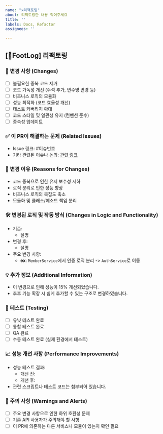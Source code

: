 ```yaml
---
name: "⚒️리팩토링"
about: 리팩토링한 내용 적어주세요
title: ''
labels: Docs, Refactor
assignees: ''

---
```


## [FootLog] 리팩토링

### 📑 변경 사항 (Changes)

- [ ] 불필요한 중복 코드 제거
- [ ] 코드 가독성 개선 (주석 추가, 변수명 변경 등)
- [ ] 비즈니스 로직의 모듈화
- [ ] 성능 최적화 (코드 효율성 개선)
- [ ] 테스트 커버리지 확대
- [ ] 코드 스타일 및 일관성 유지 (컨벤션 준수)
- [ ] 종속성 업데이트

### ✅ 이 PR이 해결하는 문제 (Related Issues)
- Issue 링크: #이슈번호
- 기타 관련된 이슈나 논의: [관련 링크](URL)

### 🔄 변경 이유 (Reasons for Changes)

- 코드 중복으로 인한 유지 보수성 저하
- 로직 분리로 인한 성능 향상
- 비즈니스 로직의 복잡도 축소
- 모듈화 및 클래스/메소드 책임 분리

### 🛠 변경된 로직 및 작동 방식 (Changes in Logic and Functionality)

- 기존: 
  - 설명
- 변경 후: 
  - 설명
- 주요 변경 사항: 
  - **ex**: `MemberService`에서 인증 로직 분리 -> `AuthService`로 이동

### 💡 추가 정보 (Additional Information)

- 이 변경으로 인해 성능이 15% 개선되었습니다.
- 추후 기능 확장 시 쉽게 추가할 수 있는 구조로 변경하였습니다.

### 🧪 테스트 (Testing)

- [ ] 유닛 테스트 완료
- [ ] 통합 테스트 완료
- [ ] QA 완료
- [ ] 수동 테스트 완료 (실제 환경에서 테스트)

### 📈 성능 개선 사항 (Performance Improvements)

- 성능 테스트 결과: 
  - 개선 전:
  - 개선 후:
- 관련 스크립트나 테스트 코드는 첨부되어 있습니다.

### 🚨 주의 사항 (Warnings and Alerts)

- [ ] 주요 변경 사항으로 인한 하위 호환성 문제
- [ ] 기존 API 사용자가 주의해야 할 사항
- [ ] 이 PR에 의존하는 다른 서비스나 모듈이 있는지 확인 필요

